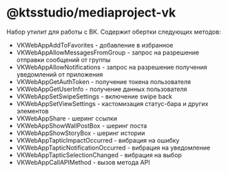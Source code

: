 # @ktsstudio/mediaproject-vk

Набор утилит для работы с ВК. 
Содержит обертки следующих методов:

* VKWebAppAddToFavorites - добавление в избранное
* VKWebAppAllowMessagesFromGroup - запрос на разрешение отправки сообщений от группы
* VKWebAppAllowNotifications - запрос на разрешение получения уведомлений от приложения
* VKWebAppGetAuthToken - получение токена пользователя
* VKWebAppGetUserInfo - получение данных пользователя
* VKWebAppSetSwipeSettings - включение swipe back
* VKWebAppSetViewSettings - кастомизация статус-бара и других элементов
* VKWebAppShare - шеринг ссылки
* VKWebAppShowWallPostBox - шеринг поста
* VKWebAppShowStoryBox - шеринг истории
* VKWebAppTapticImpactOccurred - вибрация на ошибку
* VKWebAppTapticNotificationOccurred - вибрация на уведомление
* VKWebAppTapticSelectionChanged - вибрация на выбор
* VKWebAppCallAPIMethod - вызов метода API
